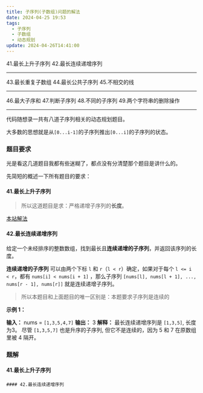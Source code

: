 ```yaml
---
title: 子序列(子数组)问题的解法
date: 2024-04-25 19:53
tags:
  - 子序列
  - 子数组
  - 动态规划
update: 2024-04-26T14:41:00
---
```


41.最长上升子序列
42.最长连续递增序列

---
43.最长重复子数组
44.最长公共子序列
45.不相交的线

---
46.最大子序和
47.判断子序列
48.不同的子序列
49.两个字符串的删除操作

---

代码随想录一共有八道子序列相关的动态规划题目。

大多数的思想就是从`[0...i-1]`的子序列推出`[0...i]`的子序列的状态。 

### 题目要求

光是看这几道题目我都有些迷糊了，都点没有分清楚那个题目是讲什么的。

先简短的概述一下所有题目的要求：

#### 41.最长上升子序列

>所以这道题目是求：严格递增子序列的**长度**。

[本站解法]()
#### 42.最长连续递增序列

给定一个未经排序的整数数组，找到最长且**连续递增的子序列**，并返回该序列的长度。

**连续递增的子序列** 可以由两个下标 `l` 和 `r`（`l < r`）确定，如果对于每个 `l <= i < r`，都有 `nums[i] < nums[i + 1]` ，那么子序列 `[nums[l], nums[l + 1], ..., nums[r - 1], nums[r]]` 就是连续递增子序列。

>所以本题目和上面题目的唯一区别是：本题要求子序列是连续的

**示例 1：**

**输入：** nums = `[1,3,5,4,7]`
**输出：** 3
**解释：** 最长连续递增序列是 `[1,3,5]`, 长度为3。
尽管 `[1,3,5,7]` 也是升序的子序列, 但它不是连续的，因为 5 和 7 在原数组里被 4 隔开。

### 题解

#### 41.最长上升子序列
```
#### 42.最长连续递增序列